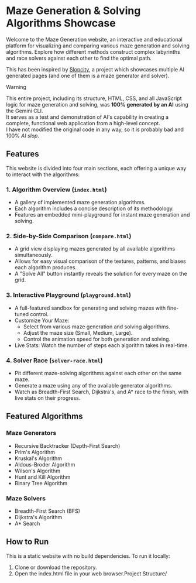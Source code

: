 # Maze Generation & Solving Algorithms Showcase
Welcome to the Maze Generation website, an interactive and educational platform for visualizing and comparing various maze generation and solving algorithms. Explore how different methods construct complex labyrinths and race solvers against each other to find the optimal path.

This has been inspired by [Slopcity](https://github.com/MaxRobinsonTheGreat/slopcity), a project which showcases multiple AI generated pages (and one of them is a maze generator and solver).

> [!WARNING]
> This entire project, including its structure, HTML, CSS, and all JavaScript logic for maze generation and solving, was **100% generated by an AI** using the Gemini CLI.\
> It serves as a test and demonstration of AI's capability in creating a complete, functional web application from a high-level concept.\
> I have not modified the original code in any way, so it is probably bad and 100% *AI slop*.

## Features
This website is divided into four main sections, each offering a unique way to interact with the algorithms:
### 1. Algorithm Overview (`index.html`)
- A gallery of implemented maze generation algorithms.
- Each algorithm includes a concise description of its methodology.
- Features an embedded mini-playground for instant maze generation and solving.

### 2. Side-by-Side Comparison (`compare.html`)
- A grid view displaying mazes generated by all available algorithms simultaneously.
- Allows for easy visual comparison of the textures, patterns, and biases each algorithm produces.
- A "Solve All" button instantly reveals the solution for every maze on the grid.

### 3. Interactive Playground (`playground.html`)
- A full-featured sandbox for generating and solving mazes with fine-tuned control.
- Customize Your Maze:
  - Select from various maze generation and solving algorithms.
  - Adjust the maze size (Small, Medium, Large).
  - Control the animation speed for both generation and solving.
- Live Stats: Watch the number of steps each algorithm takes in real-time.

### 4. Solver Race (`solver-race.html`)
- Pit different maze-solving algorithms against each other on the same maze.
- Generate a maze using any of the available generator algorithms.
- Watch as Breadth-First Search, Dijkstra's, and A* race to the finish, with live stats on their progress.

## Featured Algorithms
### Maze Generators
 - Recursive Backtracker (Depth-First Search)
 - Prim's Algorithm
 - Kruskal's Algorithm
 - Aldous-Broder Algorithm
 - Wilson's Algorithm
 - Hunt and Kill Algorithm
 - Binary Tree Algorithm

### Maze Solvers
- Breadth-First Search (BFS)
- Dijkstra's Algorithm
- A* Search

## How to Run
This is a static website with no build dependencies. To run it locally:
1. Clone or download the repository.
2. Open the index.html file in your web browser.Project Structure/
